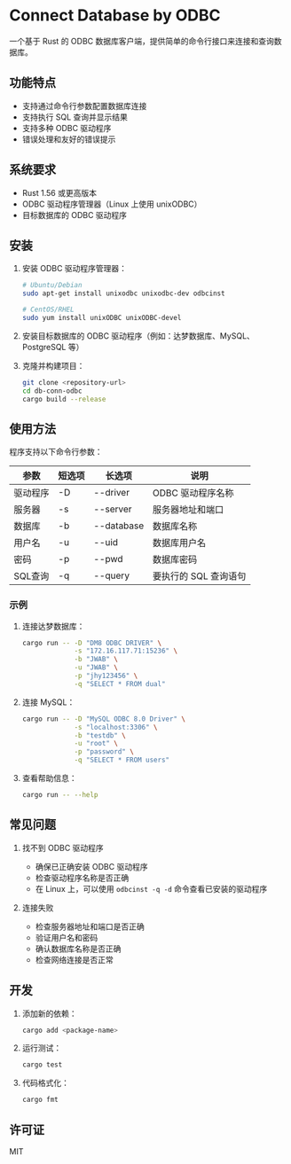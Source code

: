 # Connect Database by ODBC

一个基于 Rust 的 ODBC 数据库客户端，提供简单的命令行接口来连接和查询数据库。

## 功能特点

- 支持通过命令行参数配置数据库连接
- 支持执行 SQL 查询并显示结果
- 支持多种 ODBC 驱动程序
- 错误处理和友好的错误提示

## 系统要求

- Rust 1.56 或更高版本
- ODBC 驱动程序管理器（Linux 上使用 unixODBC）
- 目标数据库的 ODBC 驱动程序

## 安装

1. 安装 ODBC 驱动程序管理器：
   ```bash
   # Ubuntu/Debian
   sudo apt-get install unixodbc unixodbc-dev odbcinst
   
   # CentOS/RHEL
   sudo yum install unixODBC unixODBC-devel
   ```

2. 安装目标数据库的 ODBC 驱动程序（例如：达梦数据库、MySQL、PostgreSQL 等）

3. 克隆并构建项目：
   ```bash
   git clone <repository-url>
   cd db-conn-odbc
   cargo build --release
   ```

## 使用方法

程序支持以下命令行参数：

| 参数 | 短选项 | 长选项 | 说明 |
|------|--------|--------|------|
| 驱动程序 | -D | --driver | ODBC 驱动程序名称 |
| 服务器 | -s | --server | 服务器地址和端口 |
| 数据库 | -b | --database | 数据库名称 |
| 用户名 | -u | --uid | 数据库用户名 |
| 密码 | -p | --pwd | 数据库密码 |
| SQL查询 | -q | --query | 要执行的 SQL 查询语句 |

### 示例

1. 连接达梦数据库：
   ```bash
   cargo run -- -D "DM8 ODBC DRIVER" \
                -s "172.16.117.71:15236" \
                -b "JWAB" \
                -u "JWAB" \
                -p "jhy123456" \
                -q "SELECT * FROM dual"
   ```

2. 连接 MySQL：
   ```bash
   cargo run -- -D "MySQL ODBC 8.0 Driver" \
                -s "localhost:3306" \
                -b "testdb" \
                -u "root" \
                -p "password" \
                -q "SELECT * FROM users"
   ```

3. 查看帮助信息：
   ```bash
   cargo run -- --help
   ```

## 常见问题

1. 找不到 ODBC 驱动程序
   - 确保已正确安装 ODBC 驱动程序
   - 检查驱动程序名称是否正确
   - 在 Linux 上，可以使用 `odbcinst -q -d` 命令查看已安装的驱动程序

2. 连接失败
   - 检查服务器地址和端口是否正确
   - 验证用户名和密码
   - 确认数据库名称是否正确
   - 检查网络连接是否正常

## 开发

1. 添加新的依赖：
   ```bash
   cargo add <package-name>
   ```

2. 运行测试：
   ```bash
   cargo test
   ```

3. 代码格式化：
   ```bash
   cargo fmt
   ```

## 许可证

MIT
